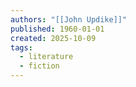 ```yaml
---
authors: "[[John Updike]]"
published: 1960-01-01
created: 2025-10-09
tags:
  - literature
  - fiction
---
```

